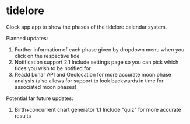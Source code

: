 # tidelore
Clock app app to show the phases of the tidelore calendar system. 



Planned updates: 
  1. Further information of each phase given by dropdown menu when you click on the respective tide
  2. Notification support
     2.1 Include settings page so you can pick which tides you wish to be notified for
  3. Readd Lunar API and Geolocation for more accurate moon phase analysis (also allows for support to look backwards in time for associated moon phases)    





Potential far future updates: 
  1. Birth+concurrent chart generator 
    1.1 Include "quiz" for more accurate results
